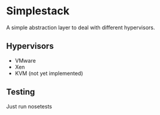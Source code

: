 # Simplestack

A simple abstraction layer to deal with different hypervisors.

## Hypervisors

* VMware
* Xen
* KVM (not yet implemented)

## Testing

Just run nosetests
